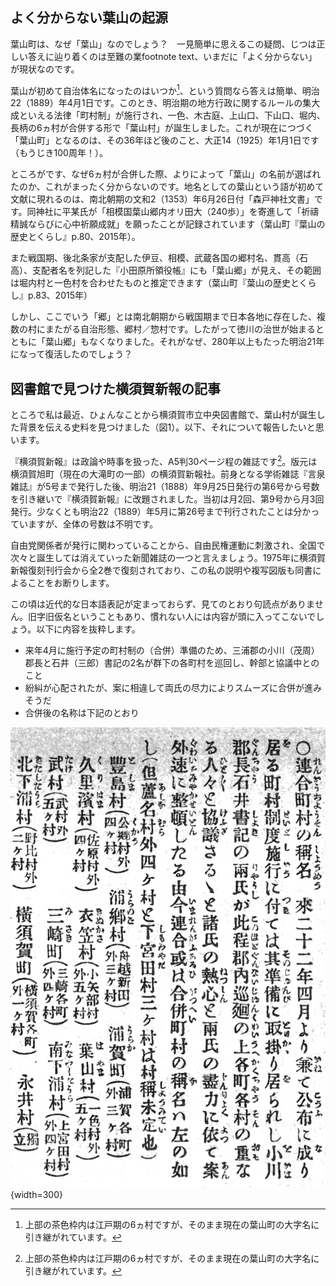 ## よく分からない葉山の起源

葉山町は、なぜ「葉山」なのでしょう？　一見簡単に思えるこの疑問、じつは正しい答えに辿り着くのは至難の業<span class="footnote">footnote text</span>、いまだに「よく分からない」が現状なのです。

葉山が初めて自治体名になったのはいつか[^1]、という質問なら答えは簡単、明治22（1889）年4月1日です。このとき、明治期の地方行政に関するルールの集大成といえる法律「町村制」が施行され、一色、木古庭、上山口、下山口、堀内、長柄の6ヵ村が合併する形で「葉山村」が誕生しました。これが現在につづく「葉山町」となるのは、その36年ほど後のこと、大正14（1925）年1月1日です（もうじき100周年！）。

[^1]:上部の茶色枠内は江戸期の6ヵ村ですが、そのまま現在の葉山町の大字名に引き継がれています。

ところがです、なぜ6ヵ村が合併した際、よりによって「葉山」の名前が選ばれたのか、これがまったく分からないのです。地名としての葉山という語が初めて文献に現れるのは、南北朝期の文和2（1353）年6月26日付「森戸神社文書」です。同神社に平某氏が「相模国葉山郷内オリ田大（240歩）」を寄進して「祈禱精誠ならびに心中祈願成就」を願ったことが記録されています（葉山町『葉山の歴史とくらし』p.80、2015年）。

また戦国期、後北条家が支配した伊豆、相模、武蔵各国の郷村名、貫高（石高）、支配者名を列記した『小田原所領役帳』にも「葉山郷」が見え、その範囲は堀内村と一色村を合わせたものと推定できます（葉山町『葉山の歴史とくらし』p.83、2015年）

しかし、ここでいう「郷」とは南北朝期から戦国期まで日本各地に存在した、複数の村にまたがる自治形態、郷村／惣村です。したがって徳川の治世が始まるとともに「葉山郷」もなくなりました。それがなぜ、280年以上もたった明治21年になって復活したのでしょう？

## 図書館で見つけた横須賀新報の記事

ところで私は最近、ひょんなことから横須賀市立中央図書館で、葉山村が誕生した背景を伝える史料を見つけました（図1）。以下、それについて報告したいと思います。

『横須賀新報』は政論や時事を扱った、A5判30ページ程の雑誌です[^1]。版元は横須賀旭町（現在の大滝町の一部）の横須賀新報社。前身となる学術雑誌『言泉雑誌』が5号まで発行した後、明治21（1888）年9月25日発行の第6号から号数を引き継いで『横須賀新報』に改題されました。当初は月2回、第9号から月3回発行。少なくとも明治22（1889）年5月に第26号まで刊行されたことは分かっていますが、全体の号数は不明です。

[^1]:図書館で発見後、古本屋通販サイトを通じて大船の古本屋で購入した

自由党関係者が発行に関わっていることから、自由民権運動に刺激され、全国で次々と誕生しては消えていった新聞雑誌の一つと言えましょう。1975年に横須賀新報復刻刊行会から全2巻で復刻されており、この私の説明や複写図版も同書によることをお断りします。

この頃は近代的な日本語表記が定まっておらず、見てのとおり句読点がありません。旧字旧仮名ということもあり、慣れない人には内容が頭に入ってこないでしょう。以下に内容を抜粋します。

- 来年4月に施行予定の町村制の（合併）準備のため、三浦郡の小川（茂周）郡長と石井（三郎）書記の2名が群下の各町村を巡回し、幹部と協議中とのこと
- 紛糾が心配されたが、案に相違して両氏の尽力によりスムーズに合併が進みそうだ
- 合併後の名称は下記のとおり

![図1『横須賀新報』第7号、p.17、1888年10月10日、横須賀新報社](./18881010c.png){width=300}


